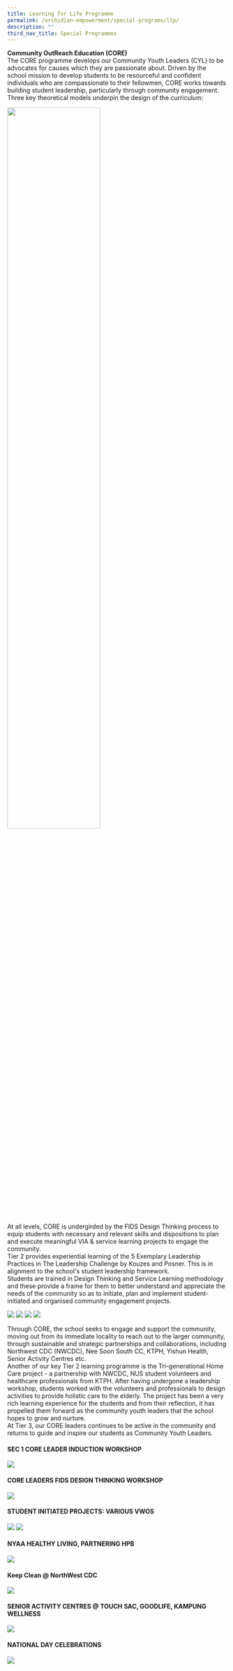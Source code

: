 ```yaml
---
title: Learning for Life Programme
permalink: /orchidian-empowerment/special-programs/llp/
description: ""
third_nav_title: Special Programmes
---
```


<p><strong>Community OutReach Education (CORE)<br /></strong>The CORE programme develops our Community Youth Leaders (CYL) to be advocates for causes which they are passionate about. Driven by the school mission to develop students to be resourceful and confident individuals who are compassionate to their fellowmen, CORE works towards building student leadership, particularly through community engagement.<br />Three key theoretical models underpin the design of the curriculum:&nbsp;</p>
<img style="width: 65%;" src="/images/llp1.jpg">
<p>At all levels, CORE is undergirded by the FIDS Design Thinking process to equip students with necessary and relevant skills and dispositions to plan and execute meaningful VIA &amp; service learning projects to engage the community.<br />Tier 2 provides experiential learning of the 5 Exemplary Leadership Practices in The Leadership Challenge by Kouzes and Posner. This is in alignment to the school's student leadership framework.<br />Students are trained in Design Thinking and Service Learning methodology and these provide a frame for them to better understand and appreciate the needs of the community so as to initiate, plan and implement student-initiated and organised community engagement projects.</p>
<img src="/images/llp2.jpg">
<img src="/images/llp3.jpg">
<img src="/images/llp4.jpg">
<img src="/images/llp5.jpg">
<p>Through CORE, the school seeks to engage and support the community, moving out from its immediate locality to reach out to the larger community, through sustainable and strategic partnerships and collaborations, including Northwest CDC (NWCDC), Nee Soon South CC, KTPH, Yishun Health, Senior Activity Centres etc.<br />Another of our key Tier 2 learning programme is the Tri-generational Home Care project - a partnership with NWCDC, NUS student volunteers and healthcare professionals from KTPH. After having undergone a leadership workshop, students worked with the volunteers and professionals to design activities to provide holistic care to the elderly. The project has been a very rich learning experience for the students and from their reflection, it has propelled them forward as the community youth leaders that the school hopes to grow and nurture.<br />At Tier 3, our CORE leaders continues to be active in the community and returns to guide and inspire our students as Community Youth Leaders.</p>
<h4>SEC 1 CORE LEADER INDUCTION WORKSHOP</h4>
<img src="/images/llp6.jpg">
<h4>CORE LEADERS FIDS DESIGN THINKING WORKSHOP</h4>
<img src="/images/llp7.jpg">
<h4>STUDENT INITIATED PROJECTS: VARIOUS VWOS</h4>
<img src="/images/llp8.jpg">
<img src="/images/llp9.jpg">
<h4>NYAA HEALTHY LIVING, PARTNERING HPB</h4>
<img src="/images/llp10.jpg">
<h4>Keep Clean @ NorthWest CDC</h4>
<img src="/images/llp11.jpg">
<h4>SENIOR ACTIVITY CENTRES @ TOUCH SAC, GOODLIFE, KAMPUNG WELLNESS</h4>
<img src="/images/llp12.jpg">
<h4>NATIONAL DAY CELEBRATIONS</h4>
<img src="/images/llp13.jpg">
